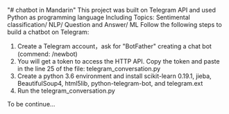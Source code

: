 "# chatbot in Mandarin" 
This project was built on Telegram API and used Python as programming language
Including Topics: Sentimental classification/ NLP/ Question and Answer/ ML
Follow the following steps to build a chatbot on Telegram:
1. Create a Telegram account，ask for "BotFather" creating a chat bot (commend: /newbot)
2. You will get a token to access the HTTP API. Copy the token and paste in the line 25 of the file: telegram_conversation.py
3. Create a python 3.6 environment and install scikit-learn 0.19.1, jieba, BeautifulSoup4, html5lib, python-telegram-bot, and telegram.ext
4. Run the telegram_conversation.py

To be continue...
